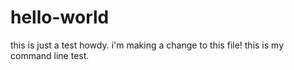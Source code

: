 # hello-world
this is just a test
howdy. i'm making a change to this file!
this is my command line test.